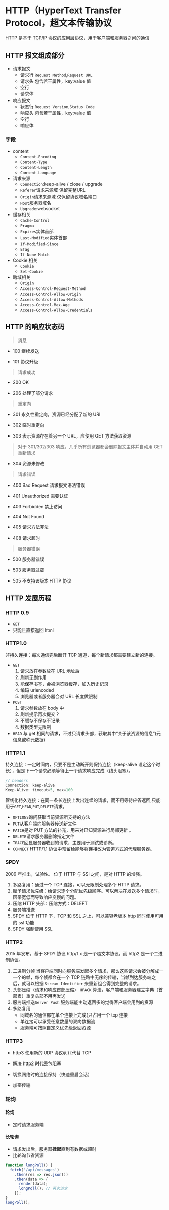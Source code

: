 # HTTP（HyperText Transfer Protocol，超文本传输协议

HTTP 是基于 TCP/IP 协议的应用层协议，用于客户端和服务器之间的通信

## HTTP 报文组成部分

  - 请求报文
	- 请求行 `Request Method`,`Request URL`
	- 请求头 包含若干属性，key:value 值	
	- 空行
	- 请求体
- 响应报文
	- 状态行 `Request Version`,`Status Code`
	- 响应头 包含若干属性，key:value 值
	- 空行
	- 响应体

### 字段
- content
	- `Content-Encoding`
	- `Content-Type`
	- `Content-Length`
	- `Content-Language`
- 请求来源
	- `Connection`:keep-alive / close / upgrade
	- `Referer`请求来源域 保留完整URL
	- `Origin`请求来源域 仅保留协议域名端口
	- `Host`服务器域名
	- `Upgrade`:websocket
- 缓存相关
	- `Cache-Control`
	- `Pragma`
	- `Expires`实体首部
	- `Last-Modified`实体首部
	- `If-Modified-Since`
	- `ETag`
	- `If-None-Match`
- Cookie 相关
	- `Cookie`
	- `Set-Cookie`
- 跨域相关
	- `Origin`
	- `Access-Control-Request-Method`
	- `Access-Control-Allow-Origin`
	- `Access-Control-Allow-Methods`
	- `Access-Control-Max-Age`
	- `Access-Control-Allow-Credentials`

## HTTP 的响应状态码

> 消息

- 100 继续发送

- 101 协议升级

> 请求成功

- 200 OK

- 206 处理了部分请求

> 重定向

- 301 永久性重定向，资源已经分配了新的 URl

- 302 临时重定向

- 303 表示资源存在着另一个 URL，应使用 GET 方法获取资源

> 对于 301/302/303 响应，几乎所有浏览器都会删除报文主体并自动用 GET 重新请求

- 304 资源未修改

> 请求错误

- 400 Bad Request 请求报文语法错误

- 401 Unauthorized 需要认证

- 403 Forbidden 禁止访问

- 404 Not Found

- 405 请求方法非法

- 408 请求超时

> 服务器错误

- 500 服务器错误

- 503 服务器过载

- 505 不支持该版本 HTTP 协议

## HTTP 发展历程
### HTTP 0.9
- `GET`
- 只能且直接返回 html
### HTTP1.0
非持久连接：每次通信完后断开 TCP 通道，每个新请求都需要建立新的连接。
- `GET`
	1. 请求放在参数放在 URL 地址后
	2. 刷新无副作用
	3. 能保存书签，会被浏览器缓存，加入历史记录
	4. 编码 urlencoded
	5. 浏览器或者服务器会对 URL 长度做限制
- `POST`
	1. 请求参数放在 body 中
	2. 刷新提示再次提交？
	3. 不缓存不保存不记录
	4. 数据类型无限制
- `HEAD` 与 get 相同的请求，不过只请求头部，获取其中“关于该资源的信息”(元信息或称元数据)
### HTTP1.1
持久连接：一定时间内，只要不是主动断开则保持连接（keep-alive 设定这个时长），但是下一个请求必须等待上一个请求响应完成（线头阻塞）。
```js
// headers
Connection: keep-alive
Keep-Alive: timeout=5, max=100
```


管线化持久连接：在同一条长连接上发出连续的请求，而不用等待应答返回,只能用于`GET`,`HEAD`,`PUT`,`DELETE`请求。
- `OPTIONS`询问获取当前资源所支持的方法
- `PUT`从客户端向服务器传送新文件
- `PATCH`是对 PUT 方法的补充，用来对已知资源进行局部更新 。
- `DELETE`请求服务器删除指定文件
- `TRACE`回显服务器收到的请求，主要用于测试或诊断。
- `CONNECT` HTTP/1.1 协议中预留给能够将连接改为管道方式的代理服务器。
### SPDY
2009 年推出，试验性。
位于 HTTP 与 SSl 之间，是对 HTTP 的增强。
1. 多路复用：通过一个 TCP 连接，可以无限制处理多个 HTTP 请求。
2. 赋予请求优先级：给请求逐个分配优先级顺序。可以解决在发送多个请求时，因带宽低而导致响应变慢的问题。
3. 压缩 HTTP 头部：压缩方式：DELEFT
4. 服务端推送
5. SPDY 位于 HTTP 下，TCP 和 SSL 之上，可以兼容老版本 http 同时使用可用的 ssl 功能
6. SPDY 强制使用 SSL
### HTTP2
2015 年发布，基于 SPDY 协议
http/1.x 是一个超文本协议，而 http2 是一个二进制协议。
1. 二进制分帧
	当客户端同时向服务端发起多个请求，那么这些请求会被分解成一一个的帧，每个帧都会在一个 TCP 链路中无序的传输，当帧到达服务端之后，就可以根据 `Stream Identifier` 来重新组合得到完整的请求。
2. 头部压缩（请求和响应首部压缩）
	`HPACK` 算法，客户端和服务器建立字典（首部表）重复头部不用再发送
3. 服务端推送`Server Push`
	服务端能主动返回多的觉得客户端会用到的资源
4. 多路复用
	- 同域名的通信都在单个连接上完成(只占用一个 tcp 连接
	- 单连接可以承受任意数量的双向数据流
	- 服务端可按照自定义优先级返回资源
### HTTP3
- http3 使用新的 UDP 协议`QUIC`代替 TCP

- 解决 http2 时代丢包阻塞

- 切换网络时的连接保持（快速重启会话）

- 加密传输

### 轮询
#### 轮询
- 定时请求服务端
#### 长轮询
- 请求发出后，服务器**挂起**直到有数据或超时
- 比轮询节省资源
```js
function longPoll() {
  fetch('/api/messages')
    .then(res => res.json())
    .then(data => {
      render(data);
      longPoll(); // 再次请求
    });
}
longPoll();
```
